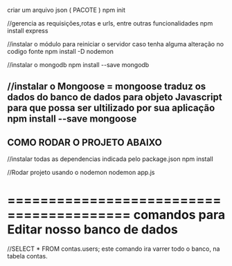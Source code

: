 criar um arquivo json ( PACOTE )
npm init

//gerencia as requisições,rotas  e urls, entre outras funcionalidades
npm install express

//instalar o módulo para reiniciar o servidor caso tenha alguma alteração no codigo fonte
npm install -D nodemon

//instalar o mongodb
npm install --save mongodb

//instalar o Mongoose  = mongoose traduz os dados do banco  de dados para objeto Javascript para que possa ser ultilizado por sua aplicação
npm install --save mongoose
-----------------------------------------------
COMO RODAR O PROJETO ABAIXO
-----------------------------------------------

//instalar todas as dependencias indicada pelo package.json
npm install 

//Rodar projeto usando o nodemon 
nodemon app.js

=========================================
comandos para Editar nosso banco de dados
=========================================


//SELECT * FROM contas.users;
este comando ira varrer todo o banco, na tabela contas.

